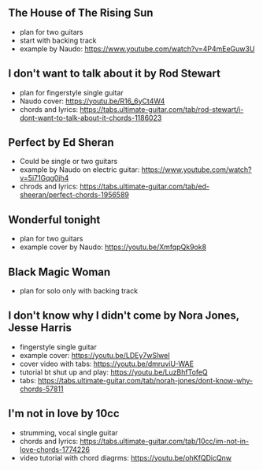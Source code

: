 ## The House of The Rising Sun
  - plan for two guitars
  - start with backing track
  - example by Naudo: https://www.youtube.com/watch?v=4P4mEeGuw3U

## I don't want to talk about it by Rod Stewart
  - plan for fingerstyle single guitar
  - Naudo cover: https://youtu.be/R16_6yCt4W4
  - chords and lyrics: https://tabs.ultimate-guitar.com/tab/rod-stewart/i-dont-want-to-talk-about-it-chords-1186023

## Perfect by Ed Sheran
  - Could be single or two guitars
  - example by Naudo on electric guitar: https://www.youtube.com/watch?v=5i71Gqg0jh4
  - chrods and lyrics: https://tabs.ultimate-guitar.com/tab/ed-sheeran/perfect-chords-1956589

## Wonderful tonight
  - plan for two guitars
  - example cover by Naudo: https://youtu.be/XmfqpQk9ok8

## Black Magic Woman
  - plan for solo only with backing track

## I don't know why I didn't come by Nora Jones, Jesse Harris
  - fingerstyle single guitar
  - example cover: https://youtu.be/LDEy7wSlweI
  - cover video with tabs: https://youtu.be/dmruviU-WAE
  - tutorial bt shut up and play: https://youtu.be/LuzBhfTofeQ
  - tabs: https://tabs.ultimate-guitar.com/tab/norah-jones/dont-know-why-chords-57811

## I'm not in love by 10cc
  - strumming, vocal single guitar
  - chords and lyrics: https://tabs.ultimate-guitar.com/tab/10cc/im-not-in-love-chords-1774226
  - video tutorial with chord diagrms: https://youtu.be/ohKfQDicQnw

